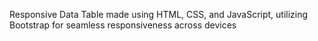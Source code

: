 Responsive Data Table made using HTML, CSS, and JavaScript, utilizing Bootstrap for seamless responsiveness across devices
